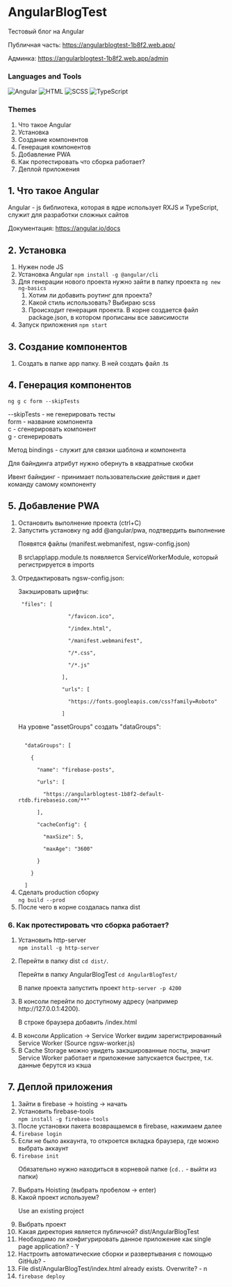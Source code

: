 # AngularBlogTest

Тестовый блог на Angular

Публичная часть: https://angularblogtest-1b8f2.web.app/

Админка: https://angularblogtest-1b8f2.web.app/admin

### Languages and Tools
![Angular](https://img.shields.io/badge/-Angular-090909?style=for-the-badge&logo=Angular)
![HTML](https://img.shields.io/badge/-HTML5-090909?style=for-the-badge&logo=HTML5)
![SCSS](https://img.shields.io/badge/-SCSS-090909?style=for-the-badge&logo=SCSS)
![TypeScript](https://img.shields.io/badge/-TypeScript-090909?style=for-the-badge&logo=TypeScript)

### Themes
<ol>
<li>Что такое Angular</li>
<li>Установка</li>
<li>Создание компонентов</li>
<li>Генерация компонентов</li>
<li>Добавление PWA</li>
<li>Как протестировать что сборка работает?</li>
<li>Деплой приложения</li>
</ol>


## 1. Что такое Angular
Angular - js библиотека, которая в ядре использует RXJS и TypeScript, служит для разработки сложных сайтов

Документация: https://angular.io/docs

## 2. Установка

<ol>
<li>Нужен node JS</li>
<li>Установка Angular <code>npm install -g @angular/cli</code></li>
<li>Для генерации нового проекта нужно зайти в папку проекта  <code>ng new ng-basics</code>
<ol>
<li>Хотим ли добавить роутинг для проекта?</li>
<li>Какой стиль использовать? Выбираю scss</li>
<li>Происходит генерация проекта. В корне создается файл package.json, в котором прописаны все зависимости</li>
</ol>
</li>
<li>Запуск приложения <code>npm start</code></li>
</ol>

## 3. Создание компонентов
<ol>
<li>Создать в папке app папку. В ней создать файл .ts</li>
</ol>

## 4. Генерация компонентов

<code>ng g c form --skipTests</code>

--skipTests - не генерировать тесты <br>
form - название компонента<br>
c - сгенерировать компонент<br>
g - сгенерировать

Метод bindings - служит для связки шаблона и компонента
<p>Для байндинга атрибут нужно обернуть в квадратные скобки</p>

Ивент байндинг - принимает пользовательские действия и дает команду самому компоненту

## 5. Добавление PWA
<ol>
<li>Остановить выполнение проекта (ctrl+C)</li>
<li>Запустить установку ng add @angular/pwa, подтвердить выполнение
<p>Появятся файлы (manifest.webmanifest, ngsw-config.json)</p>
<p>В src\app\app.module.ts появляется ServiceWorkerModule, который регистрируется в imports</p>
</li>
<li>Отредактировать ngsw-config.json:
<p>Закэшировать шрифты:</p>
<p>
<code> "files": [<br>
                "/favicon.ico",<br>
                "/index.html",<br>
                "/manifest.webmanifest",<br>
                "/*.css",<br>
                "/*.js"<br>
              ],<br>
              "urls": [<br>
                "https://fonts.googleapis.com/css?family=Roboto"<br>
              ]</code>
</p>
<p>На уровне "assetGroups" создать "dataGroups":</p>
<code>
  "dataGroups": [<br>
    {<br>
      "name": "firebase-posts",<br>
      "urls": [<br>
        "https://angularblogtest-1b8f2-default-rtdb.firebaseio.com/**"<br>
      ],<br>
      "cacheConfig": {<br>
        "maxSize": 5,<br>
        "maxAge": "3600"<br>
      }<br>
    }<br>
  ]
</code>
</li>
<li>Сделать production сборку<br>
<code>ng build --prod</code>
</li>
<li>После чего в корне создалась папка dist </li>
</ol>

### 6. Как протестировать что сборка работает?
<ol>
<li>Установить http-server<br>
<code>npm install -g http-server</code>
</li>
<li>
<p>Перейти в папку dist <code>cd dist/</code>.</p>
<p>Перейти в папку AngularBlogTest <code>cd AngularBlogTest/</code></p>
<p>В папке проекта запустить проект <code>http-server -p 4200</code></p>
</li>
<li>В консоли перейти по доступному адресу (например  http://127.0.0.1:4200).
<p>В строке браузера добавить /index.html</p>
</li>
<li>В консоли Application -> Service Worker видим зарегистрированный Service Worker (Source ngsw-worker.js)</li>
<li>В Cache Storage можно увидеть закэшированные посты, значит Service Worker работает и приложение запускается быстрее, т.к. данные берутся из кэша</li>
</ol>

## 7. Деплой приложения
<ol>
<li>Зайти в firebase -> hoisting -> начать</li>
<li>Установить firebase-tools<br>
<code>npm install -g firebase-tools</code>
</li>
<li>После установки пакета возвращаемся в firebase, нажимаем далее</li>
<li><code>firebase login</code></li>
<li>Если не было аккаунта, то откроется вкладка браузера, где можно выбрать аккаунт</li>
<li><code>firebase init</code><br>
<p>Обязательно нужно находиться в корневой папке (<code>cd..</code> - выйти из папки)</p>
</li>
<li>Выбрать Hoisting (выбрать пробелом -> enter)</li>
<li>Какой проект используем?
<p> Use an existing project
</p></li>
<li>Выбрать проект</li>
<li>Какая директория является публичной? dist/AngularBlogTest</li>
<li>Необходимо ли конфигурировать данное приложение как single page application? - Y</li>
<li>Настроить автоматические сборки и развертывания с помощью GitHub? - </li>
<li>File dist/AngularBlogTest/index.html already exists. Overwrite? - n</li>
<li><code>firebase deploy</code></li>
</ol>
